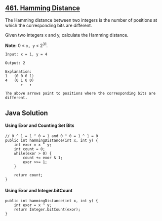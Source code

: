 ## [461. Hamming Distance](https://leetcode.com/problems/hamming-distance/description/)

The Hamming distance between two integers is the number of positions at which the corresponding bits are different.

Given two integers x and y, calculate the Hamming distance.

**Note:**
0 ≤ `x, y` < 2<sup>31</sup>.

```
Input: x = 1, y = 4

Output: 2

Explanation:
1   (0 0 0 1)
4   (0 1 0 0)
       ↑   ↑

The above arrows point to positions where the corresponding bits are different.
```

## Java Solution

#### Using Exor and Counting Set Bits
```
// 0 ^ 1 = 1 ^ 0 = 1 and 0 ^ 0 = 1 ^ 1 = 0
public int hammingDistance(int x, int y) {
    int exor = x ^ y;
    int count = 0;
    while(exor > 0) {
        count += exor & 1;
        exor >>= 1;
    }
    
    return count;
}
```

#### Using Exor and Integer.bitCount
```
public int hammingDistance(int x, int y) {
    int exor = x ^ y;
    return Integer.bitCount(exor);
}
```